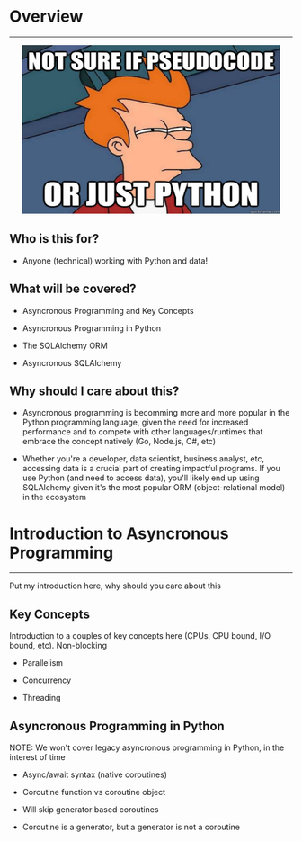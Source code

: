 # Overview

---

<p align="center">
  <img width="460" height="300" src="assets/python-pseudo.jpg">
</p>

## Who is this for?

- Anyone (technical) working with Python and data!

## What will be covered?

- Asyncronous Programming and Key Concepts

- Asyncronous Programming in Python

- The SQLAlchemy ORM

- Asyncronous SQLAlchemy

## Why should I care about this?

- Asyncronous programming is becomming more and more popular in the Python programming language, given the need for increased performance and to compete with other languages/runtimes that embrace the concept natively (Go, Node.js, C#, etc)

- Whether you're a developer, data scientist, business analyst, etc, accessing data is a crucial part of creating impactful programs. If you use Python (and need to access data), you'll likely end up using SQLAlchemy given it's the most popular ORM (object-relational model) in the ecosystem

# Introduction to Asyncronous Programming

---

Put my introduction here, why should you care about this

## Key Concepts

Introduction to a couples of key concepts here (CPUs, CPU bound, I/O bound, etc). Non-blocking

- Parallelism

- Concurrency

- Threading

## Asyncronous Programming in Python

NOTE: We won't cover legacy asyncronous programming in Python, in the interest of time

- Async/await syntax (native coroutines)

- Coroutine function vs coroutine object

- Will skip generator based coroutines

- Coroutine is a generator, but a generator is not a coroutine
